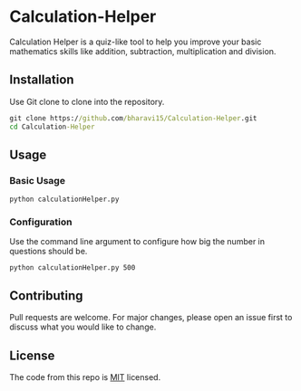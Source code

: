 # Calculation-Helper

Calculation Helper is a quiz-like tool to help you improve your basic mathematics skills like addition, subtraction, multiplication and division.

## Installation

Use Git clone to clone into the repository.

```cmd
git clone https://github.com/bharavi15/Calculation-Helper.git
cd Calculation-Helper
```

## Usage

### Basic Usage
```
python calculationHelper.py
```
### Configuration

Use the command line argument to configure how big the number in questions should be.
```
python calculationHelper.py 500
```

## Contributing
Pull requests are welcome. For major changes, please open an issue first to discuss what you would like to change.


## License
The code from this repo is [MIT](https://choosealicense.com/licenses/mit/) licensed. 
